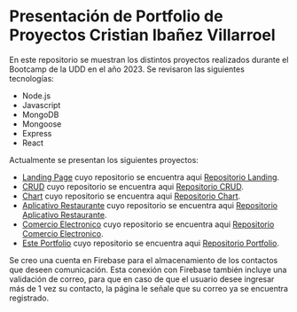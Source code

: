 # Presentación de Portfolio de Proyectos Cristian Ibañez Villarroel

En este repositorio se muestran los distintos proyectos realizados durante el Bootcamp de la UDD en el año 2023.
Se revisaron las siguientes tecnologías:
- Node.js
- Javascript
- MongoDB
- Mongoose
- Express
- React

Actualmente se presentan los siguientes proyectos:

- [Landing Page](https://cristianibanezvillarroel.github.io/ProyectoLandingCristianIbanezVillarroel/) cuyo repositorio se encuentra aqui [Repositorio Landing](https://github.com/Cristianibanezvillarroel/ProyectoLandingCristianIbanezVillarroel).
- [CRUD](https://cristianibanezvillarroel.github.io/ProyectoCrudCristianIbanez/) cuyo repositorio se encuentra aqui [Repositorio CRUD](https://github.com/Cristianibanezvillarroel/ProyectoCrudCristianIbanez).
- [Chart](https://cristianibanezvillarroel.github.io/ProyectoChartCristianIbanez/) cuyo repositorio se encuentra aqui [Repositorio Chart](https://github.com/Cristianibanezvillarroel/ProyectoChartCristianIbanez).
- [Aplicativo Restaurante](https://cristianibanezvillarroel.github.io/ProyectoRestauranteCristianIbanez/) cuyo repositorio se encuentra aqui [Repositorio Aplicativo Restaurante](https://github.com/Cristianibanezvillarroel/ProyectoRestauranteCristianIbanez).
- [Comercio Electronico](https://cristianibanezvillarroel.github.io/foundesk/) cuyo repositorio se encuentra aqui [Repositorio Comercio Electronico](https://github.com/Cristianibanezvillarroel/foundesk).
- [Este Portfolio](https://cristianibanezvillarroel.github.io/portfolio-caiv/) cuyo repositorio se encuentra aqui [Repositorio Portfolio](https://github.com/Cristianibanezvillarroel/portfolio-caiv).

Se creo una cuenta en Firebase para el almacenamiento de los contactos que deseen comunicación. 
Esta conexión con Firebase también incluye una validación de correo, para que en caso de que el usuario desee ingresar más de 1 vez su contacto, la página le señale que su correo ya se encuentra registrado.
